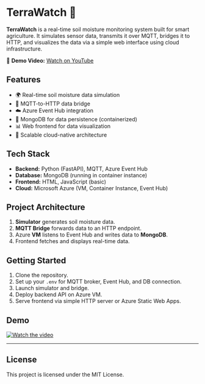 
# TerraWatch 🌱

**TerraWatch** is a real-time soil moisture monitoring system built for smart agriculture. It simulates sensor data, transmits it over MQTT, bridges it to HTTP, and visualizes the data via a simple web interface using cloud infrastructure.

🎥 **Demo Video:** [Watch on YouTube](https://youtu.be/tlEEEY0bLcE)

## Features

- 🌍 Real-time soil moisture data simulation  
- 📡 MQTT-to-HTTP data bridge  
- ☁️ Azure Event Hub integration  
- 🧠 MongoDB for data persistence (containerized)  
- 📊 Web frontend for data visualization  
- 🔐 Scalable cloud-native architecture

## Tech Stack

- **Backend:** Python (FastAPI), MQTT, Azure Event Hub  
- **Database:** MongoDB (running in container instance)  
- **Frontend:** HTML, JavaScript (basic)  
- **Cloud:** Microsoft Azure (VM, Container Instance, Event Hub)

## Project Architecture

1. **Simulator** generates soil moisture data.
2. **MQTT Bridge** forwards data to an HTTP endpoint.
3. Azure **VM** listens to Event Hub and writes data to **MongoDB**.
4. Frontend fetches and displays real-time data.

## Getting Started

1. Clone the repository.
2. Set up your `.env` for MQTT broker, Event Hub, and DB connection.
3. Launch simulator and bridge.
4. Deploy backend API on Azure VM.
5. Serve frontend via simple HTTP server or Azure Static Web Apps.

## Demo

[![Watch the video](https://img.youtube.com/vi/EwifHPq33WA/0.jpg)](https://youtu.be/EwifHPq33WA?si=AFu8vBvWQqzRdqJq)

---

## License

This project is licensed under the MIT License.
